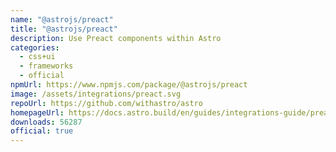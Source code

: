 ```yaml
---
name: "@astrojs/preact"
title: "@astrojs/preact"
description: Use Preact components within Astro
categories:
  - css+ui
  - frameworks
  - official
npmUrl: https://www.npmjs.com/package/@astrojs/preact
image: /assets/integrations/preact.svg
repoUrl: https://github.com/withastro/astro
homepageUrl: https://docs.astro.build/en/guides/integrations-guide/preact/
downloads: 56287
official: true
---
```


